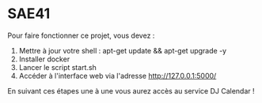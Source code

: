 # SAE41
Pour faire fonctionner ce projet, vous devez :

1. Mettre à jour votre shell : apt-get update && apt-get upgrade -y
2. Installer docker
3. Lancer le script start.sh
4. Accéder à l'interface web via l'adresse http://127.0.0.1:5000/

En suivant ces étapes une à une vous aurez accès au service DJ Calendar !
